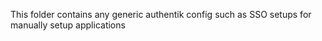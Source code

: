 This folder contains any generic authentik config such as SSO setups for manually setup applications